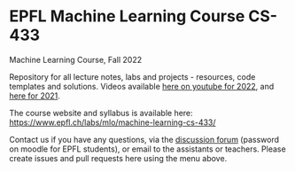 # EPFL Machine Learning Course CS-433
Machine Learning Course, Fall 2022

Repository for all lecture notes, labs and projects - resources, code templates and solutions. Videos available [here on youtube for 2022](https://www.youtube.com/playlist?list=PL4O4bXkI-fAd4nB7YYR5F8WitmPxjPeAa), and [here for 2021](https://www.youtube.com/playlist?list=PL4O4bXkI-fAcBxnceaGFoVutetFyhSx6r).

The course website and syllabus is available here: https://www.epfl.ch/labs/mlo/machine-learning-cs-433/

Contact us if you have any questions, via the [discussion forum](https://www.oknoname.com/EPFL/CS433-Fall2022/) (password on moodle for EPFL students), or email to the assistants or teachers. Please create issues and pull requests here using the menu above.
